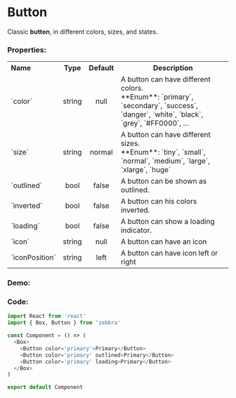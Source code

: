 # Button

Classic **button**, in different colors, sizes, and states.

### Properties:

<table>
  <tbody>
    <tr>
      <th class='name' align="left">Name</th>
      <th align="center">Type</th>
      <th align="center">Default</th>
      <th>Description</th>
    </tr>
    <tr>
      <td>`color`</td>
      <td class='type' align="center">string</td>
      <td class='default-type' align="center">null</td>
      <td>
        A button can have different colors. <br />
        **Enum**:
        `primary`, `secondary`, `success`, `danger`, `white`, `black`, `grey`, `#FF0000`, ...
      </td>
    </tr>
    <tr>
      <td>`size`</td>
      <td class='type' align="center">string</td>
      <td class='default-type' align="center">normal</td>
      <td>
        A button can have different sizes. <br />
        **Enum**:
        `tiny`, `small`, `normal`, `medium`, `large`, `xlarge`, `huge`
      </td>
    </tr>
    <tr>
      <td>`outlined`</td>
      <td class='type' align="center">bool</td>
      <td class='default-type' align="center">false</td>
      <td>A button can be shown as outlined.</td>
    </tr>
    <tr>
      <td>`inverted`</td>
      <td class='type' align="center">bool</td>
      <td class='default-type' align="center">false</td>
      <td>A button can his colors inverted.</td>
    </tr>
    <tr>
      <td>`loading`</td>
      <td class='type' align="center">bool</td>
      <td class='default-type' align="center">false</td>
      <td>A button can show a loading indicator.</td>
    </tr>
    <tr>
      <td>`icon`</td>
      <td class='type' align="center">string</td>
      <td class='default-type' align="center">null</td>
      <td>A button can have an icon</td>
    </tr>
    <tr>
      <td>`iconPosition`</td>
      <td class='type' align="center">string</td>
      <td class='default-type'  align="center">left</td>
      <td>A button can have icon left or right</td>
    </tr>
  </tbody>
</table>

### Demo:

<!-- STORY -->

### Code:

```js
import React from 'react'
import { Box, Button } from 'zebbra'

const Component = () => (
  <Box>
    <Button color='primary'>Primary</Button>
    <Button color='primary' outlined>Primary</Button>
    <Button color='primary' loading>Primary</Button>
  </Box>
)

export default Component
```
